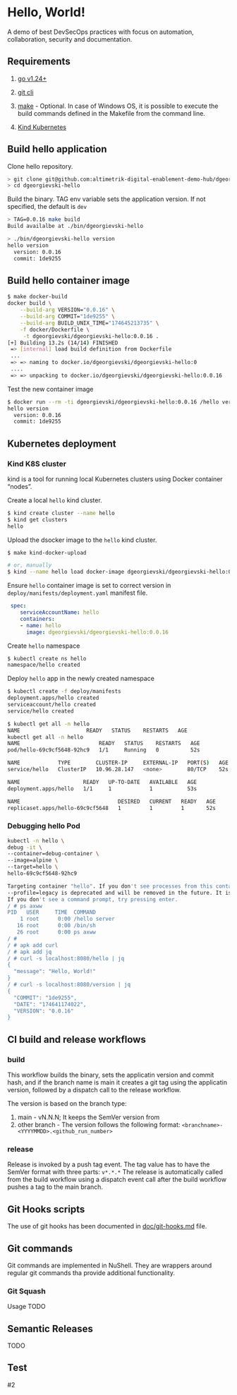 # Hello, World!

A demo of best DevSecOps practices with focus on automation, collaboration, security and documentation.

## Requirements

1. [go v1.24+](https://go.dev/doc/install)
2. [git cli](https://git-scm.com/downloads)
3. [make](https://www.gnu.org/software/make/) - Optional. In case of Windows OS, it is possible to execute the build commands defined in the Makefile from the command line.

4. [Kind Kubernetes](https://kind.sigs.k8s.io/) 

## Build hello application

Clone hello repository. 

```sh
> git clone git@github.com:altimetrik-digital-enablement-demo-hub/dgeorgievski-hello.git
> cd dgeorgievski-hello
```

Build the binary. TAG env variable sets the application version. If not specified, the default is `dev`

```sh
> TAG=0.0.16 make build
Build availalbe at ./bin/dgeorgievski-hello

> ./bin/dgeorgievski-hello version
hello version
  version: 0.0.16
  commit: 1de9255
```

## Build hello container image

```sh
$ make docker-build
docker build \
	--build-arg VERSION="0.0.16" \
	--build-arg COMMIT="1de9255" \
	--build-arg BUILD_UNIX_TIME="174645213735" \
	-f docker/Dockerfile \
	 -t dgeorgievski/dgeorgievski-hello:0.0.16 .
[+] Building 13.2s (14/14) FINISHED
 => [internal] load build definition from Dockerfile
 ...
 => => naming to docker.io/dgeorgievski/dgeorgievski-hello:0 
 ....
 => => unpacking to docker.io/dgeorgievski/dgeorgievski-hello:0.0.16
```

Test the new container image
```sh
$ docker run --rm -ti dgeorgievski/dgeorgievski-hello:0.0.16 /hello version
hello version
  version: 0.0.16
  commit: 1de9255
```

## Kubernetes deployment

### Kind K8S cluster

kind is a tool for running local Kubernetes clusters using Docker container “nodes”.

Create a local `hello` kind cluster.

```sh
$ kind create cluster --name hello
$ kind get clusters
hello
```

Upload the dsocker image to the `hello` kind cluster.

```sh
$ make kind-docker-upload

# or, manually
$ kind --name hello load docker-image dgeorgievski/dgeorgievski-hello:0.0.16 
```

Ensure `hello` container image is set to correct version in `deploy/manifests/deployment.yaml` manifest file.

```yaml
 spec:
    serviceAccountName: hello
    containers:
    - name: hello
      image: dgeorgievski/dgeorgievski-hello:0.0.16
```

Create `hello` namespace

```sh
$ kubectl create ns hello
namespace/hello created
```

Deploy `hello` app in the newly created namespace

```sh
$ kubectl create -f deploy/manifests
deployment.apps/hello created
serviceaccount/hello created
service/hello created

$ kubectl get all -n hello
NAME                     READY   STATUS    RESTARTS   AGE
kubectl get all -n hello
NAME                         READY   STATUS    RESTARTS   AGE
pod/hello-69c9cf5648-92hc9   1/1     Running   0          52s

NAME            TYPE        CLUSTER-IP     EXTERNAL-IP   PORT(S)   AGE
service/hello   ClusterIP   10.96.28.147   <none>        80/TCP    52s

NAME                    READY   UP-TO-DATE   AVAILABLE   AGE
deployment.apps/hello   1/1     1            1           53s

NAME                               DESIRED   CURRENT   READY   AGE
replicaset.apps/hello-69c9cf5648   1         1         1       52s
```


### Debugging hello Pod

```sh
kubectl -n hello \
debug -it \
--container=debug-container \
--image=alpine \
--target=hello \
hello-69c9cf5648-92hc9

Targeting container "hello". If you don't see processes from this container it may be because the container runtime doesn't support this feature.
--profile=legacy is deprecated and will be removed in the future. It is recommended to explicitly specify a profile, for example "--profile=general".
If you don't see a command prompt, try pressing enter.
/ # ps axww
PID   USER     TIME  COMMAND
    1 root      0:00 /hello server
   16 root      0:00 /bin/sh
   26 root      0:00 ps axww
/ #
/ # apk add curl
/ # apk add jq
/ # curl -s localhost:8080/hello | jq
{
  "message": "Hello, World!"
}
/ # curl -s localhost:8080/version | jq
{
  "COMMIT": "1de9255",
  "DATE": "174641174022",
  "VERSION": "0.0.16"
}
```

## CI build and release workflows

### build

This workflow builds the binary, sets the applicatin version and commit hash, and if the branch name is main it creates a git tag using the applicatin version, followed by a dispatch call to the release workflow.

The version is based on the branch type:
1. main - vN.N.N; It keeps the SemVer version from 
2. other branch - The version follows the following format: `<branchname>-<YYYYMMDD>.<github_run_number>`

### release

Release is invoked by a push tag event. The tag value has to have the SemVer format with three parts: `v*.*.*`
The release is automatically called from the build  workflow using a dispatch event call after the build workflow pushes a tag to the main branch.

## Git Hooks scripts

The use of git hooks has been documented in [doc/git-hooks.md](doc/git-hooks.md) file.

## Git commands

Git commands are implemented in NuShell. They are wrappers around regular git commands tha provide additional functionality.

### Git Squash

Usage TODO

## Semantic Releases

TODO

## Test

#2
